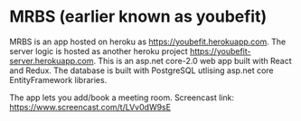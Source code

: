 # MRBS (earlier known as youbefit)
MRBS is an app hosted on heroku as https://youbefit.herokuapp.com. 
The server logic is hosted as another heroku project https://youbefit-server.herokuapp.com. 
This is an asp.net core-2.0 web app built with React and Redux. 
The database is built with PostgreSQL utlising asp.net core EntityFramework libraries.

The app lets you add/book a meeting room.
Screencast link: https://www.screencast.com/t/LVv0dW9sE
